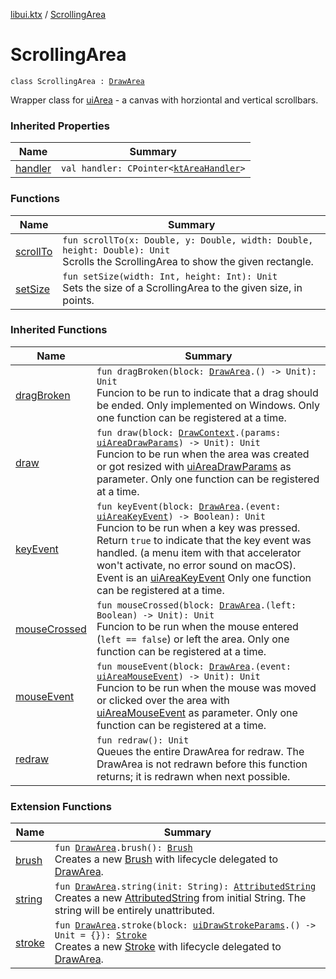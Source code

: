 [libui.ktx](../index.md) / [ScrollingArea](./index.md)

# ScrollingArea

`class ScrollingArea : `[`DrawArea`](../-draw-area/index.md)

Wrapper class for [uiArea](../../libui/ui-area.md) - a canvas with horziontal and vertical scrollbars.

### Inherited Properties

| Name | Summary |
|---|---|
| [handler](../-draw-area/handler.md) | `val handler: CPointer<`[`ktAreaHandler`](../../libui/kt-area-handler/index.md)`>` |

### Functions

| Name | Summary |
|---|---|
| [scrollTo](scroll-to.md) | `fun scrollTo(x: Double, y: Double, width: Double, height: Double): Unit`<br>Scrolls the ScrollingArea to show the given rectangle. |
| [setSize](set-size.md) | `fun setSize(width: Int, height: Int): Unit`<br>Sets the size of a ScrollingArea to the given size, in points. |

### Inherited Functions

| Name | Summary |
|---|---|
| [dragBroken](../-draw-area/drag-broken.md) | `fun dragBroken(block: `[`DrawArea`](../-draw-area/index.md)`.() -> Unit): Unit`<br>Funcion to be run to indicate that a drag should be ended. Only implemented on Windows. Only one function can be registered at a time. |
| [draw](../-draw-area/draw.md) | `fun draw(block: `[`DrawContext`](../-draw-context.md)`.(params: `[`uiAreaDrawParams`](../../libui/ui-area-draw-params/index.md)`) -> Unit): Unit`<br>Funcion to be run when the area was created or got resized with [uiAreaDrawParams](../../libui/ui-area-draw-params/index.md) as parameter. Only one function can be registered at a time. |
| [keyEvent](../-draw-area/key-event.md) | `fun keyEvent(block: `[`DrawArea`](../-draw-area/index.md)`.(event: `[`uiAreaKeyEvent`](../../libui/ui-area-key-event/index.md)`) -> Boolean): Unit`<br>Funcion to be run when a key was pressed. Return `true` to indicate that the key event was handled. (a menu item with that accelerator won't activate, no error sound on macOS). Event is an [uiAreaKeyEvent](../../libui/ui-area-key-event/index.md) Only one function can be registered at a time. |
| [mouseCrossed](../-draw-area/mouse-crossed.md) | `fun mouseCrossed(block: `[`DrawArea`](../-draw-area/index.md)`.(left: Boolean) -> Unit): Unit`<br>Funcion to be run when the mouse entered (`left == false`) or left the area. Only one function can be registered at a time. |
| [mouseEvent](../-draw-area/mouse-event.md) | `fun mouseEvent(block: `[`DrawArea`](../-draw-area/index.md)`.(event: `[`uiAreaMouseEvent`](../../libui/ui-area-mouse-event/index.md)`) -> Unit): Unit`<br>Funcion to be run when the mouse was moved or clicked over the area with [uiAreaMouseEvent](../../libui/ui-area-mouse-event/index.md) as parameter. Only one function can be registered at a time. |
| [redraw](../-draw-area/redraw.md) | `fun redraw(): Unit`<br>Queues the entire DrawArea for redraw. The DrawArea is not redrawn before this function returns; it is redrawn when next possible. |

### Extension Functions

| Name | Summary |
|---|---|
| [brush](../brush.md) | `fun `[`DrawArea`](../-draw-area/index.md)`.brush(): `[`Brush`](../-brush/index.md)<br>Creates a new [Brush](../-brush/index.md) with lifecycle delegated to [DrawArea](../-draw-area/index.md). |
| [string](../string.md) | `fun `[`DrawArea`](../-draw-area/index.md)`.string(init: String): `[`AttributedString`](../-attributed-string/index.md)<br>Creates a new [AttributedString](../-attributed-string/index.md) from initial String. The string will be entirely unattributed. |
| [stroke](../stroke.md) | `fun `[`DrawArea`](../-draw-area/index.md)`.stroke(block: `[`uiDrawStrokeParams`](../../libui/ui-draw-stroke-params/index.md)`.() -> Unit = {}): `[`Stroke`](../-stroke/index.md)<br>Creates a new [Stroke](../-stroke/index.md) with lifecycle delegated to [DrawArea](../-draw-area/index.md). |
